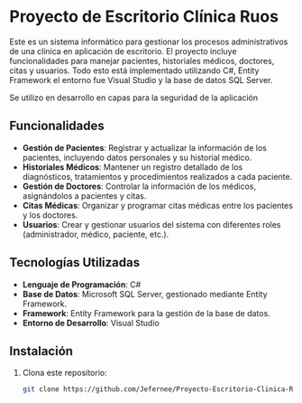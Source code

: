 # Proyecto de Escritorio Clínica Ruos

Este es un sistema informático para gestionar los procesos administrativos de una clínica en aplicación de escritorio. El proyecto incluye funcionalidades para manejar pacientes, historiales médicos, doctores, citas y usuarios. Todo esto está implementado utilizando C#, Entity Framework el entorno fue Visual Studio y la base de datos SQL Server.

Se utilizo en desarrollo en capas para la seguridad de la aplicación
## Funcionalidades

- **Gestión de Pacientes**: Registrar y actualizar la información de los pacientes, incluyendo datos personales y su historial médico.
- **Historiales Médicos**: Mantener un registro detallado de los diagnósticos, tratamientos y procedimientos realizados a cada paciente.
- **Gestión de Doctores**: Controlar la información de los médicos, asignándolos a pacientes y citas.
- **Citas Médicas**: Organizar y programar citas médicas entre los pacientes y los doctores.
- **Usuarios**: Crear y gestionar usuarios del sistema con diferentes roles (administrador, médico, paciente, etc.).

## Tecnologías Utilizadas

- **Lenguaje de Programación**: C#
- **Base de Datos**: Microsoft SQL Server, gestionado mediante Entity Framework.
- **Framework**: Entity Framework para la gestión de la base de datos.
- **Entorno de Desarrollo**: Visual Studio

## Instalación

1. Clona este repositorio:
   ```bash
   git clone https://github.com/Jefernee/Proyecto-Escritorio-Clinica-Ruos.git
